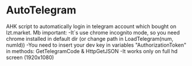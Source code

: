 # AutoTelegram
AHK script to automatically login in telegram account which bought on lzt.market.
  Mb important: 
-It`s use chrome incognito mode, so you need chrome installed in default dir (or change path in LoadTelegram(num, numId))
-You need to insert your dev key in variables "AuthorizationToken" in methods: GetTelegramCode & HttpGetJSON
-It works only on full hd screen (1920x1080)
